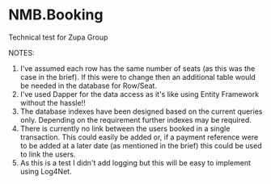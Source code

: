 # NMB.Booking
Technical test for Zupa Group

NOTES:
1. I've assumed each row has the same number of seats (as this was the case in the brief). If this were to change then an additional table would be needed in the database for Row/Seat.
2. I've used Dapper for the data access as it's like using Entity Framework without the hassle!!
3. The database indexes have been designed based on the current queries only. Depending on the requirement further indexes may be required.
4. There is currently no link between the users booked in a single transaction. This could easily be added or, if a payment reference were to be added at a later date (as mentioned in the brief) this could be used to link the users.
5. As this is a test I didn't add logging but this will be easy to implement using Log4Net.
